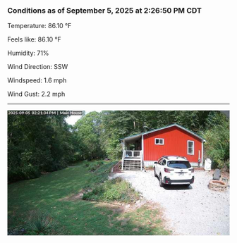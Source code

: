 ### Conditions as of September 5, 2025 at 2:26:50 PM CDT 

Temperature: 86.10 &deg;F

Feels like: 86.10 &deg;F

Humidity: 71%

Wind Direction: SSW

Windspeed: 1.6 mph

Wind Gust: 2.2 mph

---

<img src="./images/latest.jpeg"/>

